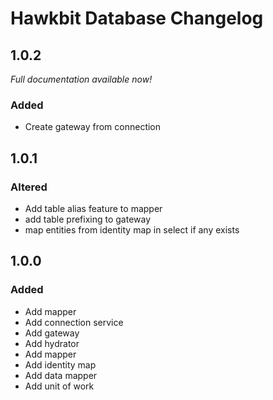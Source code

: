 # Hawkbit Database Changelog

## 1.0.2

*Full documentation available now!*

### Added

 - Create gateway from connection

## 1.0.1

### Altered

 - Add table alias feature to mapper
 - add table prefixing to gateway
 - map entities from identity map in select if any exists

## 1.0.0

### Added

 - Add mapper
 - Add connection service
 - Add gateway
 - Add hydrator
 - Add mapper
 - Add identity map
 - Add data mapper
 - Add unit of work
 
 
